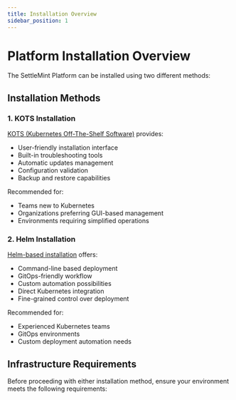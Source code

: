 ```yaml
---
title: Installation Overview
sidebar_position: 1
---
```


# Platform Installation Overview

The SettleMint Platform can be installed using two different methods:

## Installation Methods

### 1. KOTS Installation
[KOTS (Kubernetes Off-The-Shelf Software)](/launch-platform/self-hosted/installation-guide/platform-installation/kots-installation) provides:
- User-friendly installation interface
- Built-in troubleshooting tools
- Automatic updates management
- Configuration validation
- Backup and restore capabilities

Recommended for:
- Teams new to Kubernetes
- Organizations preferring GUI-based management
- Environments requiring simplified operations

### 2. Helm Installation
[Helm-based installation](/launch-platform/self-hosted/installation-guide/platform-installation/helm-installation) offers:
- Command-line based deployment
- GitOps-friendly workflow
- Custom automation possibilities
- Direct Kubernetes integration
- Fine-grained control over deployment

Recommended for:
- Experienced Kubernetes teams
- GitOps environments
- Custom deployment automation needs
## Infrastructure Requirements

Before proceeding with either installation method, ensure your environment meets the following requirements: 
